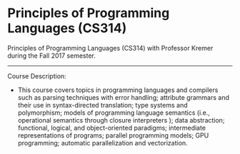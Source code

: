 # Principles of Programming Languages (CS314)

Principles of Programming Languages (CS314) with Professor Kremer during the Fall 2017 semester.
____________

Course Description:
- This course covers topics in programming languages and compilers such as parsing techniques with error handling; attribute grammars and their use in syntax-directed translation; type systems and polymorphism; models of programming language semantics (i.e., operational semantics through closure interpreters ); data abstraction; functional, logical, and object-oriented paradigms; intermediate representations of programs; parallel programming models; GPU programming; automatic parallelization and vectorization.
